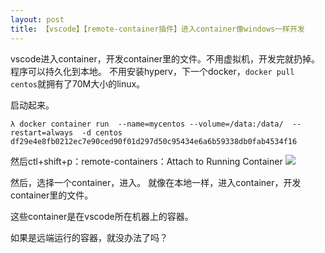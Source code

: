 ```yaml
---
layout: post
title: 【vscode】【remote-container插件】进入container像windows一样开发
---
```

vscode进入container，开发container里的文件。不用虚拟机，开发完就扔掉。程序可以持久化到本地。
不用安装hyperv，下一个docker，`docker pull centos`就拥有了70M大小的linux。

启动起来。
```
λ docker container run  --name=mycentos --volume=/data:/data/  --restart=always  -d centos
df29e4e8fb0212ec7e90ced90f01d297d50c95434e6a6b59338db0fab4534f16
```

然后ctl+shift+p：remote-containers：Attach to Running Container
![](/docs/images/2020-07-14-11-18-17.png)

然后，选择一个container，进入。
就像在本地一样，进入container，开发container里的文件。

这些container是在vscode所在机器上的容器。

如果是远端运行的容器，就没办法了吗？

